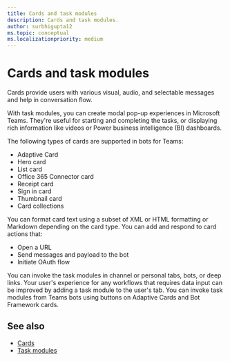 ```yaml
---
title: Cards and task modules
description: Cards and task modules.
author: surbhigupta12
ms.topic: conceptual
ms.localizationpriority: medium
---
```


# Cards and task modules

Cards provide users with various visual, audio, and selectable messages and help in conversation flow.

With task modules, you can create modal pop-up experiences in Microsoft Teams. They're useful for starting and completing the tasks, or displaying rich information like videos or Power business intelligence (BI) dashboards.

The following types of cards are supported in bots for Teams:

* Adaptive Card
* Hero card
* List card 
* Office 365 Connector card
* Receipt card
* Sign in card
* Thumbnail card
* Card collections

You can format card text using a subset of XML or HTML formatting or Markdown depending on the card type. You can add and respond to card actions that:
* Open a URL
* Send messages and payload to the bot
* Initiate OAuth flow

You can invoke the task modules in channel or personal tabs, bots, or deep links. Your user's experience for any workflows that requires data input can be improved by adding a task module to the user's tab.
You can invoke task modules from Teams bots using buttons on Adaptive Cards and Bot Framework cards.

## See also

* [Cards](~/task-modules-and-cards/what-are-cards.md)
* [Task modules](~/task-modules-and-cards/what-are-task-modules.md)
